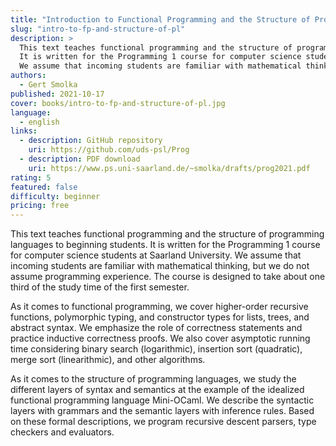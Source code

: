 ```yaml
---
title: "Introduction to Functional Programming and the Structure of Programming Languages using OCaml"
slug: "intro-to-fp-and-structure-of-pl"
description: >
  This text teaches functional programming and the structure of programming languages to beginning students.
  It is written for the Programming 1 course for computer science students at Saarland University.
  We assume that incoming students are familiar with mathematical thinking, but we do not assume programming experience.
authors:
  - Gert Smolka
published: 2021-10-17
cover: books/intro-to-fp-and-structure-of-pl.jpg
language:
  - english
links:
  - description: GitHub repository
    uri: https://github.com/uds-psl/Prog
  - description: PDF download
    uri: https://www.ps.uni-saarland.de/~smolka/drafts/prog2021.pdf
rating: 5
featured: false
difficulty: beginner
pricing: free
---
```


This text teaches functional programming and the structure of programming languages to beginning students.
It is written for the Programming 1 course for computer science students at Saarland University.
We assume that incoming students are familiar with mathematical thinking,
but we do not assume programming experience. The course is designed
to take about one third of the study time of the first semester.

As it comes to functional programming, we cover higher-order recursive functions, polymorphic typing, and constructor types for lists,
trees, and abstract syntax. We emphasize the role of correctness statements and practice inductive correctness proofs. We also cover asymptotic running time considering binary search (logarithmic), insertion sort
(quadratic), merge sort (linearithmic), and other algorithms.

As it comes to the structure of programming languages, we study
the different layers of syntax and semantics at the example of the idealized functional programming language Mini-OCaml. We describe the
syntactic layers with grammars and the semantic layers with inference
rules. Based on these formal descriptions, we program recursive descent
parsers, type checkers and evaluators.